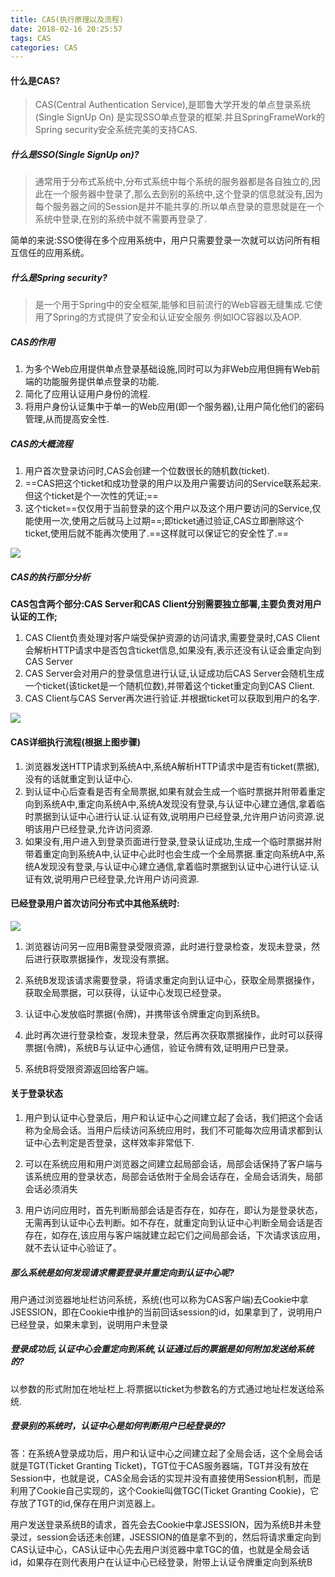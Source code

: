 ```yaml
---
title: CAS(执行原理以及流程)
date: 2018-02-16 20:25:57
tags: CAS
categories: CAS
---
```


#### 什么是CAS?

> CAS(Central Authentication Service),是耶鲁大学开发的单点登录系统(Single SignUp On)
> 是实现SSO单点登录的框架.并且SpringFrameWork的Spring security安全系统完美的支持CAS.

##### 什么是SSO(Single SignUp on)?

> 通常用于分布式系统中,分布式系统中每个系统的服务器都是各自独立的,因此在一个服务器中登录了,那么去到别的系统中,这个登录的信息就没有,因为每个服务器之间的Session是并不能共享的.所以单点登录的意思就是在一个系统中登录,在别的系统中就不需要再登录了.

简单的来说:SSO使得在多个应用系统中，用户只需要登录一次就可以访问所有相互信任的应用系统。

##### 什么是Spring security?

> 是一个用于Spring中的安全框架,能够和目前流行的Web容器无缝集成.它使用了Spring的方式提供了安全和认证安全服务.例如IOC容器以及AOP.

##### CAS的作用

1. 为多个Web应用提供单点登录基础设施,同时可以为非Web应用但拥有Web前端的功能服务提供单点登录的功能.
2. 简化了应用认证用户身份的流程.
3. 将用户身份认证集中于单一的Web应用(即一个服务器),让用户简化他们的密码管理,从而提高安全性.

##### CAS的大概流程

1. 用户首次登录访问时,CAS会创建一个位数很长的随机数(ticket).
2. ==CAS把这个ticket和成功登录的用户以及用户需要访问的Service联系起来.但这个ticket是个一次性的凭证;==
3. 这个ticket==仅仅用于当前登录的这个用户以及这个用户要访问的Service,仅能使用一次,使用之后就马上过期==;即ticket通过验证,CAS立即删除这个ticket,使用后就不能再次使用了.==这样就可以保证它的安全性了.==

![](https://ws1.sinaimg.cn/large/6b297ce5gy1frddmp45pxj20e20ar762.jpg)


##### CAS的执行部分分析

**CAS包含两个部分:CAS Server和CAS Client分别需要独立部署,主要负责对用户认证的工作;**

1. CAS Client负责处理对客户端受保护资源的访问请求,需要登录时,CAS Client会解析HTTP请求中是否包含ticket信息,如果没有,表示还没有认证会重定向到CAS Server
2. CAS Server会对用户的登录信息进行认证,认证成功后CAS Server会随机生成一个ticket(该ticket是一个随机位数),并带着这个ticket重定向到CAS Client.
3. CAS Client与CAS Server再次进行验证.并根据ticket可以获取到用户的名字.


![](https://ws1.sinaimg.cn/large/6b297ce5gy1frdfcrifesj20nn0cxn1h.jpg)


#### CAS详细执行流程(根据上图步骤)

1. 浏览器发送HTTP请求到系统A中,系统A解析HTTP请求中是否有ticket(票据),没有的话就重定到认证中心.
2. 到认证中心后查看是否有全局票据,如果有就会生成一个临时票据并附带着重定向到系统A中,重定向系统A中,系统A发现没有登录,与认证中心建立通信,拿着临时票据到认证中心进行认证.认证有效,说明用户已经登录,允许用户访问资源.说明该用户已经登录,允许访问资源.
3. 如果没有,用户进入到登录页面进行登录,登录认证成功,生成一个临时票据并附带着重定向到系统A中,认证中心此时也会生成一个全局票据.重定向系统A中,系统A发现没有登录,与认证中心建立通信,拿着临时票据到认证中心进行认证.认证有效,说明用户已经登录,允许用户访问资源.


#### 已经登录用户首次访问分布式中其他系统时:

![](https://ws1.sinaimg.cn/large/6b297ce5gy1frdg0rw3ywj20ef0eb0vj.jpg)

1. 浏览器访问另一应用B需登录受限资源，此时进行登录检查，发现未登录，然后进行获取票据操作，发现没有票据。

2. 系统B发现该请求需要登录，将请求重定向到认证中心，获取全局票据操作，获取全局票据，可以获得，认证中心发现已经登录。

3. 认证中心发放临时票据(令牌)，并携带该令牌重定向到系统B。

4. 此时再次进行登录检查，发现未登录，然后再次获取票据操作，此时可以获得票据(令牌)，系统B与认证中心通信，验证令牌有效,证明用户已登录。

5. 系统B将受限资源返回给客户端。


#### 关于登录状态

1. 用户到认证中心登录后，用户和认证中心之间建立起了会话，我们把这个会话称为全局会话。当用户后续访问系统应用时，我们不可能每次应用请求都到认证中心去判定是否登录，这样效率非常低下.

2. 可以在系统应用和用户浏览器之间建立起局部会话，局部会话保持了客户端与该系统应用的登录状态，局部会话依附于全局会话存在，全局会话消失，局部会话必须消失


3. 用户访问应用时，首先判断局部会话是否存在，如存在，即认为是登录状态，无需再到认证中心去判断。如不存在，就重定向到认证中心判断全局会话是否存在，如存在,该应用与客户端就建立起它们之间局部会话，下次请求该应用，就不去认证中心验证了。


##### 那么系统是如何发现请求需要登录并重定向到认证中心呢?

用户通过浏览器地址栏访问系统，系统(也可以称为CAS客户端)去Cookie中拿JSESSION，即在Cookie中维护的当前回话session的id，如果拿到了，说明用户已经登录，如果未拿到，说明用户未登录


##### 登录成功后,认证中心会重定向到系统,认证通过后的票据是如何附加发送给系统的?

以参数的形式附加在地址栏上.将票据以ticket为参数名的方式通过地址栏发送给系统.


##### 登录别的系统时，认证中心是如何判断用户已经登录的?
答：在系统A登录成功后，用户和认证中心之间建立起了全局会话，这个全局会话就是TGT(Ticket Granting Ticket)，TGT位于CAS服务器端，TGT并没有放在Session中，也就是说，CAS全局会话的实现并没有直接使用Session机制，而是利用了Cookie自己实现的，这个Cookie叫做TGC(Ticket Granting Cookie)，它存放了TGT的id,保存在用户浏览器上。

用户发送登录系统B的请求，首先会去Cookie中拿JSESSION，因为系统B并未登录过，session会话还未创建，JSESSION的值是拿不到的，然后将请求重定向到CAS认证中心，CAS认证中心先去用户浏览器中拿TGC的值，也就是全局会话id，如果存在则代表用户在认证中心已经登录，附带上认证令牌重定向到系统B